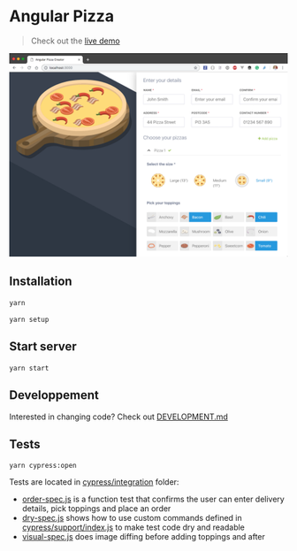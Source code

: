 # Angular Pizza  

> Check out the [live demo](https://toddmotto.com/angular-pizza-creator/)

![Pizza](pizza.png)

## Installation

```shell
yarn
```

```shell
yarn setup
```

## Start server

```shell
yarn start
```

## Developpement

Interested in changing code? Check out [DEVELOPMENT.md](DEVELOPMENT.md)

[renovate-badge]: https://img.shields.io/badge/renovate-app-blue.svg
[renovate-app]: https://renovateapp.com/

## Tests

```shell
yarn cypress:open
```

Tests are located in [cypress/integration](cypress/integration) folder:

- [order-spec.js](cypress/integration/order-spec.js) is a function test that confirms the user can enter delivery details, pick toppings and place an order
- [dry-spec.js](cypress/integration/dry-spec.js) shows how to use custom commands defined in [cypress/support/index.js](cypress/support/index.js) to make test code dry and readable
- [visual-spec.js](cypress/integration/visual-spec.js) does image diffing before adding toppings and after





